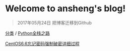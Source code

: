# Welcome to ansheng's blog!

> 2017年05月24日 把博客迁移到Github

[分类](#) / [Python全栈之路](#)

[CentOS6.6忘记密码强制破密详细过程](../article/centos-6.6-forget-the-password-to-force-the-details-of-the-process.md)